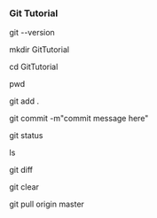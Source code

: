 ### Git Tutorial

git --version

mkdir GitTutorial

cd GitTutorial

pwd

git add .

git commit -m"commit message here"

git status

ls


git diff

git clear

git pull origin master
